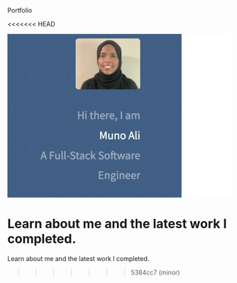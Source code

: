 Portfolio

<<<<<<< HEAD

<img src="./images/readMeImg.png">


Learn about me and the latest work I completed.
=======
Learn about me and the latest work I completed.
>>>>>>> 5384cc7 (minor)
